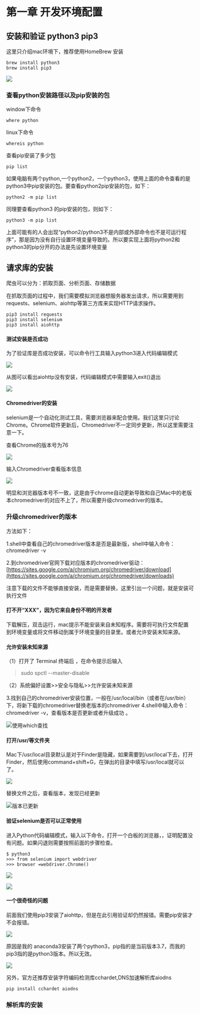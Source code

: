 # 第一章 开发环境配置

## 安装和验证 python3 pip3

这里只介绍mac环境下，推荐使用HomeBrew 安装

```text
brew install python3
brew install pip3
```

![](.gitbook/assets/image%20%2810%29.png)



### 查看python安装路径以及pip安装的包

window下命令

```text
where python
```

linux下命令

```text
whereis python
```

查看pip安装了多少包

```text
pip list
```

如果电脑有两个python,一个python2，一个python3，使用上面的命令查看的是python3中pip安装的包。要查看python2pip安装的包，如下：

```text
python2 -m pip list
```

同理要查看python3 的pip安装的包，则如下：

```text
python3 -m pip list
```

上面可能有的人会出现“python2/python3不是内部或外部命令也不是可运行程序”，那是因为没有自行设置环境变量导致的。所以要实现上面将python2和python3的pip分开的办法是先设置环境变量

## 请求库的安装

爬虫可以分为：抓取页面、分析页面、存储数据

在抓取页面的过程中，我们需要模拟浏览器想服务器发出请求，所以需要用到requests、selenium、aiohttp等第三方库来实现HTTP请求操作。

```text
pip3 install requests
pip3 install selenium
pip3 install aiohttp
```

#### 测试安装是否成功

为了验证库是否成功安装，可以命令行工具输入python3进入代码编辑模式

![](.gitbook/assets/image%20%2811%29.png)

从图可以看出aiohttp没有安装，代码编辑模式中需要输入exit\(\)退出

![](.gitbook/assets/image%20%288%29.png)

#### Chromedriver的安装

selenium是一个自动化测试工具，需要浏览器来配合使用。我们这里只讨论Chrome。Chrome软件更新后，Chromedriver不一定同步更新，所以这里需要注意一下。

查看Chrome的版本号为76

![](.gitbook/assets/image%20%286%29.png)

输入Chromedriver查看版本信息

![](.gitbook/assets/image%20%281%29.png)

明显和浏览器版本号不一致，这是由于chrome自动更新导致和自己Mac中的老版本chromedriver的对应不上了，所以需要升级chromedriver的版本。

### 升级chromedriver的版本

方法如下： 

1.shell中查看自己的chromedriver版本是否是最新版，shell中输入命令：chromedriver -v

 2.到chromedriver官网下载对应版本的chromedriver驱动：[https://sites.google.com/a/chromium.org/chromedriver/download](https://sites.google.com/a/chromium.org/chromedriver/downloads)

注意下载的文件不能够直接安装，而是需要替换，这里引出一个问题，就是安装可执行文件

#### 打不开“XXX”，因为它来自身份不明的开发者

下载解压，双击运行，mac提示不能安装来自未知程序。需要将可执行文件配置到环境变量或将文件移动到属于环境变量的目录里。或者允许安装未知来源。

#### 允许安装未知来源

（1）打开了 Terminal 终端后 ，在命令提示后输入

> sudo spctl --master-disable

（2）系统偏好设置&gt;&gt;安全与隐私&gt;&gt;允许安装未知来源



3.找到自己的chromedriver安装位置，一般在/usr/local/bin（或者在/usr/bin）下，将新下载的chromedriver替换老版本的chromedriver 4.shell中输入命令：chromedriver -v，查看版本是否更新或者升级成功 。

![&#x4F7F;&#x7528;which&#x67E5;&#x627E;](.gitbook/assets/image%20%284%29.png)

#### 打开/usr/等文件夹

Mac下/usr/local目录默认是对于Finder是隐藏，如果需要到/usr/local下去，打开Finder，然后使用command+shift+G，在弹出的目录中填写/usr/local就可以了。

![](.gitbook/assets/image.png)

替换文件之后，查看版本，发现已经更新

![&#x7248;&#x672C;&#x5DF2;&#x66F4;&#x65B0;](.gitbook/assets/image%20%287%29.png)

#### 验证selenium是否可以正常使用

进入Python代码编辑模式，输入以下命令，打开一个白板的浏览器，，证明配置没有问题。如果闪退则需要按照前面的步骤检查。

```text
$ python3
>>> from selenium import webdriver
>>> browser =webdriver.Chrome()
```

![](.gitbook/assets/image%20%285%29.png)

![](.gitbook/assets/image%20%282%29.png)

#### 一个很奇怪的问题

前面我们使用pip3安装了aiohttp，但是在此引用验证却仍然报错。需要pip安装才不会报错。

![](.gitbook/assets/image%20%289%29.png)

原因是我的 anaconda3安装了两个python3，pip指的是当前版本3.7，而我的pip3指的是python3版本。所以无效。

![](.gitbook/assets/image%20%2812%29.png)

另外，官方还推荐安装字符编码检测库cchardet,DNS加速解析库aiodns

```text
pip install cchardet aiodns
```



### 解析库的安装



